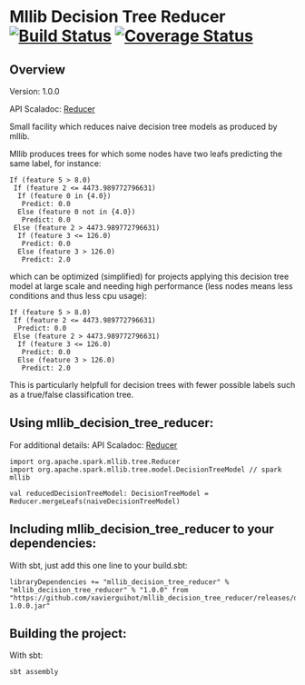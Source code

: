# Mllib Decision Tree Reducer [![Build Status](https://travis-ci.org/XavierGuihot/mllib_decision_tree_reducer.svg?branch=master)](https://travis-ci.org/XavierGuihot/mllib_decision_tree_reducer) [![Coverage Status](https://coveralls.io/repos/github/XavierGuihot/mllib_decision_tree_reducer/badge.svg?branch=master)](https://coveralls.io/github/XavierGuihot/mllib_decision_tree_reducer?branch=master)


## Overview


Version: 1.0.0

API Scaladoc: [Reducer](https://xavierguihot.github.io/mllib_decision_tree_reducer/#org.apache.spark.mllib.tree.Reducer$)

Small facility which reduces naive decision tree models as produced by mllib.

Mllib produces trees for which some nodes have two leafs predicting the same
label, for instance:

	If (feature 5 > 8.0)
	 If (feature 2 <= 4473.989772796631)
	  If (feature 0 in {4.0})
	   Predict: 0.0
	  Else (feature 0 not in {4.0})
	   Predict: 0.0
	 Else (feature 2 > 4473.989772796631)
	  If (feature 3 <= 126.0)
	   Predict: 0.0
	  Else (feature 3 > 126.0)
	   Predict: 2.0

which can be optimized (simplified) for projects applying this decision tree
model at large scale and needing high performance (less nodes means less
conditions and thus less cpu usage):

	If (feature 5 > 8.0)
	 If (feature 2 <= 4473.989772796631)
	  Predict: 0.0
	 Else (feature 2 > 4473.989772796631)
	  If (feature 3 <= 126.0)
	   Predict: 0.0
	  Else (feature 3 > 126.0)
	   Predict: 2.0

This is particularly helpfull for decision trees with fewer possible labels such
as a true/false classification tree.


## Using mllib_decision_tree_reducer:


For additional details: API Scaladoc: [Reducer](https://xavierguihot.github.io/mllib_decision_tree_reducer/#org.apache.spark.mllib.tree.Reducer$)

	import org.apache.spark.mllib.tree.Reducer
	import org.apache.spark.mllib.tree.model.DecisionTreeModel // spark mllib

	val reducedDecisionTreeModel: DecisionTreeModel = Reducer.mergeLeafs(naiveDecisionTreeModel)


## Including mllib_decision_tree_reducer to your dependencies:


With sbt, just add this one line to your build.sbt:

	libraryDependencies += "mllib_decision_tree_reducer" % "mllib_decision_tree_reducer" % "1.0.0" from "https://github.com/xavierguihot/mllib_decision_tree_reducer/releases/download/v1.0.0/mllib_decision_tree_reducer-1.0.0.jar"


## Building the project:


With sbt:

	sbt assembly
